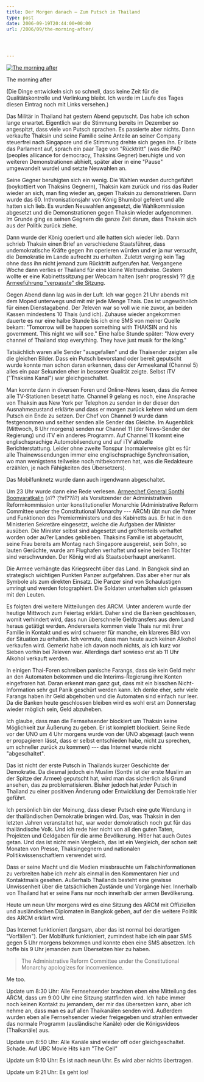 ```yaml
---
title: Der Morgen danach – Zum Putsch in Thailand
type: post
date: 2006-09-19T20:44:00+00:00
url: /2006/09/the-morning-after/




---
```

<div class="flickr">
  <a href="http://www.flickr.com/photos/schreibblogade/247872022/" title="The morning after"><img src="//static.flickr.com/80/247872022_237eb1dc9a.jpg" alt="The morning after" /></a></p>

  <p>
    The morning after
  </p>
</div>

(Die Dinge entwickeln sich so schnell, dass keine Zeit für die Qualitätskontrolle und Verlinkung bleibt. Ich werde im Laufe des Tages diesen Eintrag noch mit Links versehen.)

Das Militär in Thailand hat gestern Abend geputscht. Das habe ich schon lange erwartet. Eigentlich war die Stimmung bereits im Dezember so angespitzt, dass viele von Putsch sprachen. Es passierte aber nichts. Dann verkaufte Thaksin und seine Familie seine Anteile an seiner Company steuerfrei nach Singapore und die Stimmung drehte sich gegen ihn. Er löste das Parlament auf, sprach ein paar Tage von "Rücktritt" (was die <span class="caps">PAD</span> (peoples allicance for democracy, Thaksins Gegner) beruhigte und von weiteren Demonstrationen abhielt, später aber in eine "Pause" umgewandelt wurde) und setzte Neuwahlen an.

Seine Gegner beruhigten sich ein wenig. Die Wahlen wurden durchgeführt (boykottiert von Thaksins Gegnern), Thaksin kam zurück und riss das Ruder wieder an sich, man fing wieder an, gegen Thaksin zu demonstrieren. Dann wurde das 60. Inthronisationsjahr von König Bhumibol gefeiert und alle hatten sich lieb. Es wurden Neuwahlen angesetzt, die Wahlkommission abgesetzt und die Demonstrationen gegen Thaksin wieder aufgenommen. Im Grunde ging es seinen Gegnern die ganze Zeit darum, dass Thaksin sich aus der Politik zurück ziehe.

Dann wurde der König operiert und alle hatten sich wieder lieb. Dann schrieb Thaksin einen Brief an verschiedene Staatsführer, dass undemokratische Kräfte gegen ihn operieren würden und er ja nur versucht, die Demokratie im Lande aufrecht zu erhalten. Zuletzt verging kein Tag ohne dass ihn nicht jemand zum Rücktritt aufgerufen hat. Vergangene Woche dann verlies er Thailand für eine kleine Weltrundreise. Gestern wollte er eine Kabinettssitzung per Webcam halten (sehr progressiv) ?? [die Armeeführung "verpasste" die Sitzung][1].

Gegen Abend dann lag was in der Luft. Ich war gegen 21 Uhr abends mit dem Moped unterwegs und mit mir jede Menge Thais. Das ist ungewöhnlich für einen Dienstagabend. Der 7eleven war so voll wie nie zuvor, an beiden Kassen mindestens 10 Thais (und ich). Zuhause wieder angekommen dauerte es nur eine halbe Stunde bis ich eine <span class="caps">SMS</span> von meiner Quelle bekam: "Tomorrow will be happen something with <span class="caps">THAKSIN</span> and his government. This night we will see." Eine halbe Stunde später: "Now every channel of Thailand stop everything. They have just musik for the king."

Tatsächlich waren alle Sender "ausgefallen" und die Thaisender zeigten alle die gleichen Bilder. Dass ein Putsch bevorstand oder bereit geputscht wurde konnte man schon daran erkennen, dass der Armeekanal (Channel 5) alles ein paar Sekunden eher in besserer Qualität zeigte. Selbst iTV ("Thaksins Kanal") war gleichgeschaltet.

Man konnte dann in diversen Foren und Online-News lesen, dass die Armee alle TV-Stationen besetzt hatte. Channel 9 gelang es noch, eine Ansprache von Thaksin aus New York per Telephon zu senden in der dieser den Ausnahmezustand erklärte und dass er morgen zurück kehren wird um dem Putsch ein Ende zu setzen. Der Chef von Channel 9 wurde dann festgenommen und seither senden alle Sender das Gleiche. Im Augenblick (Mittwoch, 8 Uhr morgens) senden nur Channel 11 (der News-Sender der Regierung) und iTV ein anderes Programm. Auf Channel 11 kommt eine englischsprachige Automobilsendung und auf iTV aktuelle Berichterstattung. Leider ohne zweite Tonspur (normalerweise gibt es für alle Thainewssendungen immer eine englischsprachige Synchronisation, wo man wenigstens teilweise noch mitbekommen hat, was die Redakteure erzählen, je nach Fähigkeiten des Übersetzers).

Das Mobilfunknetz wurde dann auch irgendwann abgeschaltet.

Um 23 Uhr wurde dann eine Rede verlesen. [Armeechef General Sonthi Boonyaratkalin][2] (ส??ิ ?ุ?ยรั??ลิ?) als Vorsitzender der Administrativen Reformkommission unter konstitutioneller Monarchie (Administrative Reform Committee under the Constitutional Monarchy --- <span class="caps">ARCM</span>) übt nun die ?mter und Funktionen des Premierministers und des Kabinetts aus. Er hat in den Ministerien Sekretäre eingesetzt, welche die Aufgaben der Minister ausüben. Die Minister selbst sind abgesetzt und grö?tenteils verhaftet worden oder au?er Landes geblieben. Thaksins Familie ist abgetaucht, seine Frau bereits am Montag nach Singapore ausgereist, sein Sohn, so lauten Gerüchte, wurde am Flughafen verhaftet und seine beiden Töchter sind verschwunden. Der König wird als Staatsoberhaupt anerkannt.

Die Armee verhängte das Kriegsrecht über das Land. In Bangkok sind an strategisch wichtigen Punkten Panzer aufgefahren. Das aber eher nur als Symbole als zum direkten Einsatz. Die Panzer sind von Schaulustigen umringt und werden fotographiert. Die Soldaten unterhalten sich gelassen mit den Leuten.

Es folgten drei weitere Mitteilungen des <span class="caps">ARCM</span>. Unter anderem wurde der heutige Mittwoch zum Feiertag erklärt. Daher sind die Banken geschlossen, womit verhindert wird, dass nun überschnelle Geldtransfers aus dem Land heraus getätigt werden. Andererseits kommen viele Thais nur mit ihrer Familie in Kontakt und es wird schwerer für manche, ein klareres Bild von der Situation zu erhalten. Ich vermute, dass man heute auch keinen Alkohol verkaufen wird. Gemerkt habe ich davon noch nichts, als ich kurz vor Sieben vorhin bei 7eleven war. Allerdings darf sowieso erst ab 11 Uhr Alkohol verkauft werden.

In einigen Thai-Foren schreiben panische Farangs, dass sie kein Geld mehr an den Automaten bekommen und die Interims-Regierung ihre Konten eingefroren hat. Daran erkennt man ganz gut, dass mit ein bisschen Nicht-Information sehr gut Panik geschürt werden kann. Ich denke eher, sehr viele Farangs haben ihr Geld abgehoben und die Automaten sind einfach nur leer. Da die Banken heute geschlossen bleiben wird es wohl erst am Donnerstag wieder möglich sein, Geld abzuheben.

Ich glaube, dass man die Fernsehsender blockiert um Thaksin keine Möglichkeit zur Äußerung zu geben. Er ist komplett blockiert. Seine Rede vor der <span class="caps">UNO</span> um 4 Uhr morgens wurde von der <span class="caps">UNO</span> abgesagt (auch wenn er propagieren lässt, dass er selbst entschieden habe, nicht zu sprechen, um schneller zurück zu kommen) --- das Internet wurde nicht "abgeschaltet".

Das ist nicht der erste Putsch in Thailands kurzer Geschichte der Demokratie. Da diesmal jedoch ein Muslim (Sonthi ist der erste Muslim an der Spitze der Armee) geputscht hat, wird man das sicherlich als Grund ansehen, das zu problematisieren. Bisher jedoch hat _jeder_ Putsch in Thailand zu einer positiven Änderung oder Entwicklung der Demokratie hier geführt.

Ich persönlich bin der Meinung, dass dieser Putsch eine gute Wendung in der thailändischen Demokratie bringen wird. Das, was Thaksin in den letzten Jahren veranstaltet hat, war weder demokratisch noch gut für das thailändische Volk. Und ich rede hier nicht von all den guten Taten, Projekten und Geldgaben für die arme Bevölkerung. Hitler hat auch Gutes getan. Und das ist nicht mein Vergleich, das ist ein Vergleich, der schon seit Monaten von Presse, Thaksingegnern und nationalen Politikwissenschaftlern verwendet wird.

Dass er seine Macht und die Medien missbrauchte um Falschinformationen zu verbreiten habe ich mehr als einmal in den Kommentaren hier und Kontaktmails gesehen. Außerhalb Thailands besteht eine gewisse Unwissenheit über die tatsächlichen Zustände und Vorgänge hier. Innerhalb von Thailand hat er seine Fans nur noch innerhalb der armen Bevölkerung.

Heute um neun Uhr morgens wird es eine Sitzung des <span class="caps">ARCM</span> mit Offiziellen und ausländischen Diplomaten in Bangkok geben, auf der die weitere Politik des <span class="caps">ARCM</span> erklärt wird.

Das Internet funktioniert (langsam, aber das ist normal bei derartigen "Vorfällen"). Der Mobilfunk funktioniert, zumindest habe ich ein paar <span class="caps">SMS</span> gegen 5 Uhr morgens bekommen und konnte eben eine <span class="caps">SMS</span> absetzen. Ich hoffe bis 9 Uhr jemanden zum Übersetzen hier zu haben.

> The Administrative Reform Committee under the Constitutional Monarchy apologizes for inconvenience.

Me too.

Update um 8:30 Uhr: Alle Fernsehsender brachten eben eine Mitteilung des <span class="caps">ARCM</span>, dass um 9:00 Uhr eine Sitzung stattfinden wird. Ich habe immer noch keinen Kontakt zu jemandem, der mir das übersetzen kann, aber ich nehme an, dass man es auf allen Thaikanälen senden wird. Außerdem wurden eben alle Fernsehsender wieder freigegeben und strahlen entweder das normale Programm (ausländische Kanäle) oder die Königsvideos (Thaikanäle) aus.

Update um 8:50 Uhr: Alle Kanäle sind wieder off oder gleichgeschaltet. Schade. Auf <span class="caps">UBC</span> Movie Hits kam "The Cell"

Update um 9:10 Uhr: Es ist nach neun Uhr. Es wird aber nichts übertragen.

Update um 9:21 Uhr: Es geht los!

 [1]: http://www.bangkokpost.com/News/20Sep2006_news02.php
 [2]: http://en.wikipedia.org/wiki/Sonthi_Boonyaratglin
